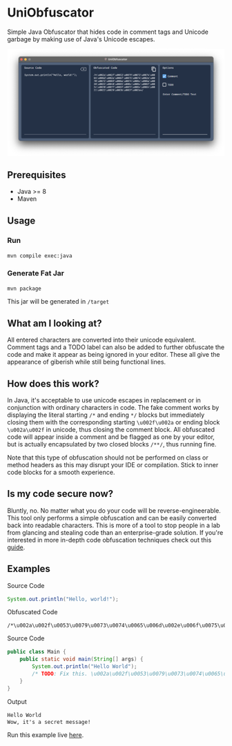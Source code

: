 # UniObfuscator
Simple Java Obfuscator that hides code in comment tags and Unicode garbage by making use of Java's Unicode escapes.

<div align="center">
    <img src="src/main/resources/images/app-screenshot.png" alt="screenshot of UniObfuscator gui">
</div>

## Prerequisites
* Java >= 8
* Maven

## Usage

### Run
`mvn compile exec:java`

### Generate Fat Jar
`mvn package`

This jar will be generated in `/target`

## What am I looking at?
All entered characters are converted into their unicode equivalent. Comment tags and a TODO label can also be added to further obfuscate the code and make it appear as being ignored in your editor. These all give the appearance of giberish while still being functional lines.

## How does this work?
In Java, it's acceptable to use unicode escapes in replacement or in conjunction with ordinary characters in code. The fake comment works by displaying the literal starting `/*` and ending `*/` blocks but immediately closing them with the corresponding starting `\u002f\u002a` or ending block `\u002a\u002f` in unicode, thus closing the comment block. All obfuscated code will appear inside a comment and be flagged as one by your editor, but is actually encapsulated by two closed blocks `/**/`, thus running fine.

Note that this type of obfuscation should not be performed on class or method headers as this may disrupt your IDE or compilation. Stick to inner code blocks for a smooth experience.

## Is my code secure now?
Bluntly, no. No matter what you do your code will be reverse-engineerable. This tool only performs a simple obfuscation and can be easily converted back into readable characters. This is more of a tool to stop people in a lab from glancing and stealing code than an enterprise-grade solution. If you're interested in more in-depth code obfuscation techniques check out this [guide](https://www.excelsior-usa.com/articles/java-obfuscators.html).

## Examples
Source Code
```Java
System.out.println("Hello, world!");
```
Obfuscated Code
```
/*\u002a\u002f\u0053\u0079\u0073\u0074\u0065\u006d\u002e\u006f\u0075\u0074\u002e\u0070\u0072\u0069\u006e\u0074\u006c\u006e\u0028\u0022\u0048\u0065\u006c\u006c\u006f\u002c\u0020\u0077\u006f\u0072\u006c\u0064\u0021\u0022\u0029\u003b\u002f\u002a*/
```
Source Code
```Java
public class Main {
	public static void main(String[] args) {
		System.out.println("Hello World");
		/* TODO: Fix this. \u002a\u002f\u0053\u0079\u0073\u0074\u0065\u006d\u002e\u006f\u0075\u0074\u002e\u0070\u0072\u0069\u006e\u0074\u006c\u006e\u0028\u0022\u0057\u006f\u0077\u002c\u0020\u0069\u0074\u0027\u0073\u0020\u0061\u0020\u0073\u0065\u0063\u0072\u0065\u0074\u0020\u006d\u0065\u0073\u0073\u0061\u0067\u0065\u0021\u0022\u0029\u003b\u002f\u002a*/
	}
}
```
Output
```
Hello World                                                                                                                                                                       
Wow, it's a secret message!
```
Run this example live [here](https://onlinegdb.com/pmLpy35Mb).
